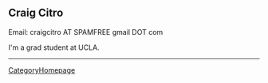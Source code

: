 

## Craig Citro

Email: craigcitro AT SPAMFREE gmail DOT com 

I'm a grad student at UCLA.  



---

 <a href="/CategoryHomepage">CategoryHomepage</a> 
